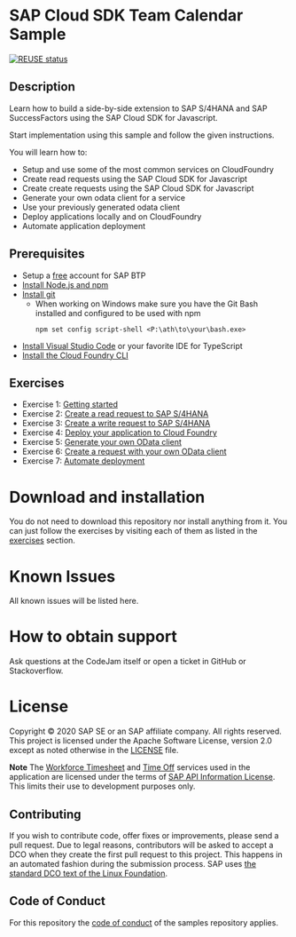 # SAP Cloud SDK Team Calendar Sample

[![REUSE status](https://api.reuse.software/badge/github.com/SAP-samples/cloud-sdk-team-calendar)](https://api.reuse.software/info/github.com/SAP-samples/cloud-sdk-team-calendar)

## Description
Learn how to build a side-by-side extension to SAP S/4HANA and SAP SuccessFactors using the SAP Cloud SDK for Javascript.

Start implementation using this sample and follow the given instructions.

You will learn how to:
  * Setup and use some of the most common services on CloudFoundry
  * Create read requests using the SAP Cloud SDK for Javascript
  * Create create requests using the SAP Cloud SDK for Javascript
  * Generate your own odata client for a service
  * Use your previously generated odata client
  * Deploy applications locally and on CloudFoundry
  * Automate application deployment

## Prerequisites

* Setup a [free](https://developers.sap.com/tutorials/btp-cockpit-setup.html) account for SAP BTP
* [Install Node.js and npm](https://docs.npmjs.com/downloading-and-installing-node-js-and-npm)
* [Install git](https://git-scm.com/book/en/v2/Getting-Started-Installing-Git)
  * When working on Windows make sure you have the Git Bash installed and configured to be used with npm
    ```
    npm set config script-shell <P:\ath\to\your\bash.exe>
    ```
* [Install Visual Studio Code](https://code.visualstudio.com/download) or your favorite IDE for TypeScript
* [Install the Cloud Foundry CLI](https://docs.cloudfoundry.org/cf-cli/install-go-cli.html)

## Exercises

* Exercise 1: [Getting started](exercises/01-getting-started.md)
* Exercise 2: [Create a read request to SAP S/4HANA](exercises/02-s4-read-request.md)
* Exercise 3: [Create a write request to SAP S/4HANA](exercises/03-s4-write-request.md)
* Exercise 4: [Deploy your application to Cloud Foundry](exercises/04-deploy-to-cf.md)
* Exercise 5: [Generate your own OData client](exercises/05-generate-odata-client.md)
* Exercise 6: [Create a request with your own OData client](exercises/06-use-odata-client.md)
* Exercise 7: [Automate deployment](exercises/07-automate-deployment.md)

# Download and installation
You do not need to download this repository nor install anything from it. You can just follow the exercises by visiting each of them as listed in the [exercises](#exercises) section.

# Known Issues
All known issues will be listed here.

# How to obtain support
Ask questions at the CodeJam itself or open a ticket in GitHub or Stackoverflow.

# License
Copyright © 2020 SAP SE or an SAP affiliate company. All rights reserved. This project is licensed under the Apache Software License, version 2.0 except as noted otherwise in the [LICENSE](./LICENSE) file.

**Note** The [Workforce Timesheet](https://api.sap.com/api/API_MANAGE_WORKFORCE_TIMESHEET/overview) and [Time Off](https://api.sap.com/api/ECTimeOff/overview) services used in the application are licensed under the terms of [SAP API Information License](./LICENSES/LicenseRef-API-Definition-File-License.txt). This limits their use to development purposes only.

## Contributing
If you wish to contribute code, offer fixes or improvements, please send a pull request.
Due to legal reasons, contributors will be asked to accept a DCO when they create the first pull request to this project.
This happens in an automated fashion during the submission process. SAP uses [the standard DCO text of the Linux Foundation](https://developercertificate.org/).

## Code of Conduct
For this repository the [code of conduct](./CODE_OF_CONDUCT.md) of the samples repository applies.